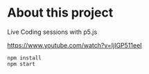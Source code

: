 # About this project
Live Coding sessions with p5.js

https://www.youtube.com/watch?v=IjIGP511eeI


``````
npm install
npm start
